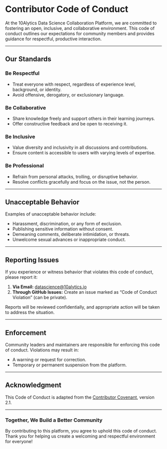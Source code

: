 # Contributor Code of Conduct  

At the 10Alytics Data Science Collaboration Platform, we are committed to fostering an open, inclusive, and collaborative environment. This code of conduct outlines our expectations for community members and provides guidance for respectful, productive interaction.  

---

## **Our Standards**  

### **Be Respectful**  
- Treat everyone with respect, regardless of experience level, background, or identity.  
- Avoid offensive, derogatory, or exclusionary language.  

### **Be Collaborative**  
- Share knowledge freely and support others in their learning journeys.  
- Offer constructive feedback and be open to receiving it.  

### **Be Inclusive**  
- Value diversity and inclusivity in all discussions and contributions.  
- Ensure content is accessible to users with varying levels of expertise.  

### **Be Professional**  
- Refrain from personal attacks, trolling, or disruptive behavior.  
- Resolve conflicts gracefully and focus on the issue, not the person.  

---

## **Unacceptable Behavior**  
Examples of unacceptable behavior include:  
- Harassment, discrimination, or any form of exclusion.  
- Publishing sensitive information without consent.  
- Demeaning comments, deliberate intimidation, or threats.  
- Unwelcome sexual advances or inappropriate conduct.  

---

## **Reporting Issues**  
If you experience or witness behavior that violates this code of conduct, please report it:  
1. **Via Email:** [datascience@10alytics.io](datascience@10alytics.io)  
2. **Through GitHub Issues:** Create an issue marked as “Code of Conduct Violation” (can be private).  

Reports will be reviewed confidentially, and appropriate action will be taken to address the situation.  

---

## **Enforcement**  
Community leaders and maintainers are responsible for enforcing this code of conduct. Violations may result in:  
- A warning or request for correction.  
- Temporary or permanent suspension from the platform.  

---

## **Acknowledgment**  
This Code of Conduct is adapted from the [Contributor Covenant](https://www.contributor-covenant.org/), version 2.1.  

---

### **Together, We Build a Better Community**  

By contributing to this platform, you agree to uphold this code of conduct. Thank you for helping us create a welcoming and respectful environment for everyone!  
